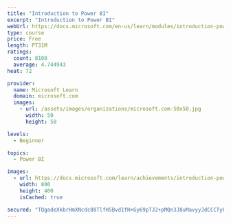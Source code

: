 ```yaml
---
title: "Introduction to Power BI"
excerpt: "Introduction to Power BI"
webUrl: https://docs.microsoft.com/en-us/learn/modules/introduction-power-bi/
type: course
price: Free
length: PT31M
ratings:
  count: 8108
  average: 4.744943
heat: 72

provider:
  name: Microsoft Learn
  domain: microsoft.com
  images:
    - url: /assets/images/organizations/microsoft.com-50x50.jpg
      width: 50
      height: 50

levels:
  - Beginner

topics:
  - Power BI

images:
  - url: https://docs.microsoft.com/learn/achievements/introduction-power-bi-social.png
    width: 800
    height: 400
    isCached: true

secured: "TQgadeXkbrHmXNcdc88TlfHSBvd1fH+Gy69pTJ2+pMQn3J8uMavyyJdCCCTyK+/+aoPMcQla30M4FUk9ZG3Rv/f51Vm8wXULVznghTBGw3KYsTsglAbAsvY23swuPXQ9PnpefFgauCqU3gkEAcizwKWcbpWuTQ3Zz09X0FuT+dY4pm1VhV252jA9JNJY/E7RqG79pVAwBQUefLlXmbiH0Gk6BAEMHAmf0t0c1L93gEH8QA8+DRljMtZ+zgD/agcStiPh0Bz9WXyplg5XukxzfChN+0pzvdJqwG/GI5ybv9jkS0X1/hIvOhhEE4vJBrvKdKo92yuUJaPwzjHZoYb2MO0H/h2N+HHGR3VLotfgPgqD6FR9ROtt3HV+BoFICvRX/0Zk9Cw3kPjdE2IKEWtbcYzEZ49+Io9c8XWXggDpNSg=;zq4IQnCyAtWTER7as6Pk7g=="
---
```


